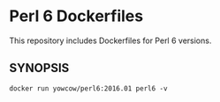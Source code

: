 Perl 6 Dockerfiles
==================

This repository includes Dockerfiles for Perl 6 versions.

SYNOPSIS
--------

    docker run yowcow/perl6:2016.01 perl6 -v
